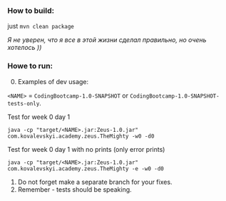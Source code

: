 ### How to build:
just `mvn clean package`

_Я не уверен, что я все в этой жизни сделал правильно, но очень хотелось ))_


### Howe to run:
0. Examples of dev usage:

`<NAME>` = `CodingBootcamp-1.0-SNAPSHOT` or `CodingBootcamp-1.0-SNAPSHOT-tests-only`.

Test for week 0 day 1

`java -cp "target/<NAME>.jar:Zeus-1.0.jar" com.kovalevskyi.academy.zeus.TheMighty -w0 -d0`

Test for week 0 day 1 with no prints (only error prints)

`java -cp "target/<NAME>.jar:Zeus-1.0.jar" com.kovalevskyi.academy.zeus.TheMighty -e -w0 -d0`

1. Do not forget make a separate branch for your fixes.
2. Remember - tests should be speaking.